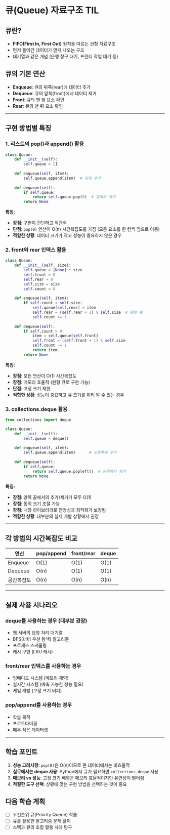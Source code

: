 # 큐(Queue) 자료구조 TIL

## 큐란?
- **FIFO(First In, First Out)** 원칙을 따르는 선형 자료구조
- 먼저 들어간 데이터가 먼저 나오는 구조
- 대기열과 같은 개념 (은행 창구 대기, 프린터 작업 대기 등)

## 큐의 기본 연산
- **Enqueue**: 큐의 뒤쪽(rear)에 데이터 추가
- **Dequeue**: 큐의 앞쪽(front)에서 데이터 제거
- **Front**: 큐의 맨 앞 요소 확인
- **Rear**: 큐의 맨 뒤 요소 확인

---

## 구현 방법별 특징

### 1. 리스트의 pop()과 append() 활용

```python
class Queue:
    def __init__(self):
        self.queue = []
    
    def enqueue(self, item):
        self.queue.append(item)  # 뒤에 추가
    
    def dequeue(self):
        if self.queue:
            return self.queue.pop(0)  # 앞에서 제거
        return None
```

**특징:**
- **장점**: 구현이 간단하고 직관적
- **단점**: `pop(0)` 연산이 O(n) 시간복잡도를 가짐 (모든 요소를 한 칸씩 앞으로 이동)
- **적합한 상황**: 데이터 크기가 작고 성능이 중요하지 않은 경우

### 2. front와 rear 인덱스 활용

```python
class Queue:
    def __init__(self, size):
        self.queue = [None] * size
        self.front = 0
        self.rear = 0
        self.size = size
        self.count = 0
    
    def enqueue(self, item):
        if self.count < self.size:
            self.queue[self.rear] = item
            self.rear = (self.rear + 1) % self.size  # 원형 큐
            self.count += 1
    
    def dequeue(self):
        if self.count > 0:
            item = self.queue[self.front]
            self.front = (self.front + 1) % self.size
            self.count -= 1
            return item
        return None
```

**특징:**
- **장점**: 모든 연산이 O(1) 시간복잡도
- **장점**: 메모리 효율적 (원형 큐로 구현 가능)
- **단점**: 고정 크기 제한
- **적합한 상황**: 성능이 중요하고 큐 크기를 미리 알 수 있는 경우

### 3. collections.deque 활용

```python
from collections import deque

class Queue:
    def __init__(self):
        self.queue = deque()
    
    def enqueue(self, item):
        self.queue.append(item)      # 오른쪽에 추가
    
    def dequeue(self):
        if self.queue:
            return self.queue.popleft()  # 왼쪽에서 제거
        return None
```

**특징:**
- **장점**: 양쪽 끝에서의 추가/제거가 모두 O(1)
- **장점**: 동적 크기 조절 가능
- **장점**: 내장 라이브러리로 안정성과 최적화가 보장됨
- **적합한 상황**: 대부분의 실제 개발 상황에서 권장

---

## 각 방법의 시간복잡도 비교

| 연산 | pop/append | front/rear | deque |
|------|------------|------------|-------|
| Enqueue | O(1) | O(1) | O(1) |
| Dequeue | O(n) | O(1) | O(1) |
| 공간복잡도 | O(n) | O(n) | O(n) |

---

## 실제 사용 시나리오

### deque를 사용하는 경우 (대부분 권장)
- 웹 서버의 요청 처리 대기열
- BFS(너비 우선 탐색) 알고리즘
- 프로세스 스케줄링
- 캐시 구현 (LRU 캐시)

### front/rear 인덱스를 사용하는 경우
- 임베디드 시스템 (메모리 제약)
- 실시간 시스템 (예측 가능한 성능 필요)
- 게임 개발 (고정 크기 버퍼)

### pop/append를 사용하는 경우
- 학습 목적
- 프로토타이핑
- 매우 작은 데이터셋

---

## 학습 포인트

1. **성능 고려사항**: `pop(0)`은 O(n)이므로 큰 데이터에서는 비효율적
2. **실무에서는 deque 사용**: Python에서 큐가 필요하면 `collections.deque` 사용
3. **메모리 vs 성능**: 고정 크기 배열은 메모리 효율적이지만 유연성이 떨어짐
4. **적절한 도구 선택**: 상황에 맞는 구현 방법을 선택하는 것이 중요

## 다음 학습 계획
- [ ] 우선순위 큐(Priority Queue) 학습
- [ ] 큐를 활용한 알고리즘 문제 풀이
- [ ] 스택과 큐의 조합 활용 사례 탐구